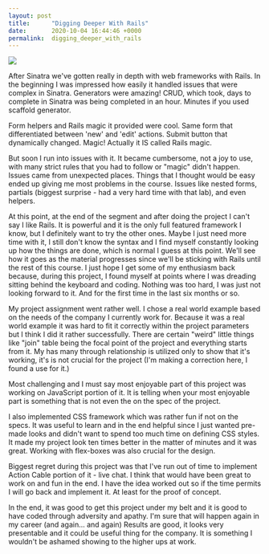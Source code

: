 ```yaml
---
layout: post
title:      "Digging Deeper With Rails"
date:       2020-10-04 16:44:46 +0000
permalink:  digging_deeper_with_rails
---
```



![](https://www.globaltimes.cn/Portals/0/attachment/2016/2016-05-05/ecbdb5ed-c449-4567-8cfd-414a260b5953.jpeg)

After Sinatra we've gotten really in depth with web frameworks with Rails. In the beginning I was impressed how easily it handled issues that were complex in Sinatra. Generators were amazing! CRUD, which took, days to complete in Sinatra was being completed in an hour. Minutes if you used scaffold generator. 

Form helpers and Rails magic it provided were cool. Same form that differentiated between 'new' and 'edit' actions. Submit button that dynamically changed. Magic! Actually it IS called Rails magic. 

But soon I run into issues with it. It became cumbersome, not a joy to use, with many strict rules that you had to follow or "magic" didn't happen. Issues came from unexpected places. Things that I thought would be easy ended up giving me most problems in the course. Issues like nested forms, partials (biggest surprise - had a very hard time with that lab), and even helpers. 

At this point, at the end of the segment and after doing the project I can't say I like Rails. It is powerful and it is the only full featured framework I know, but I definitely want to try the other ones. Maybe I just need more time with it, I still don't know the syntax and I find myself constantly looking up how the things are done, which is normal I guess at this point. We'll see how it goes as the material progresses since we'll be sticking with Rails until the rest of this course. I just hope I get some of my enthusiasm back because, during this project, I found myself at points where I was dreading sitting behind the keyboard and coding. Nothing was too hard, I was just not looking forward to it. And for the first time in the last six months or so. 

My project assignment went rather well. I chose a real world example based on the needs of the company I currently work for. Because it was a real world example it was hard to fit it correctly within the project parameters but I think I did it rather successfully. There are certain "weird" little things like "join" table being the focal point of the project and everything starts from it. My has many through relationship is utilized only to show that it's working, it's is not crucial for the project (I'm making a correction here, I found a use for it.) 

Most challenging and I must say most enjoyable part of this project was working on JavaScript portion of it. It is telling when your most enjoyable part is something that is not even the on the spec of the project. 

I also implemented CSS framework which was rather fun if not on the specs. It was useful to learn and in the end helpful since I just wanted pre-made looks and didn't want to spend too much time on defining CSS styles. It made my project look ten times better in the matter of minutes and it was great. Working with flex-boxes was also crucial for the design. 

Biggest regret during this project was that I've run out of time to implement Action Cable portion of it - live chat. I think that would have been great to work on and fun in the end. I have the idea worked out so if the time permits I will go back and implement it. At least for the proof of concept. 

In the end, it was good to get this project under my belt and it is good to have coded through adversity and apathy. I'm sure that will happen again in my career (and again... and again) Results are good, it looks very presentable and it could be useful thing for the company. It is something I wouldn't be ashamed showing to the higher ups at work. 
